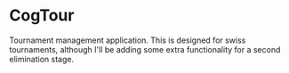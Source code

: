 # CogTour
Tournament management application. This is designed for swiss tournaments, although I'll be adding some extra functionality for a second elimination stage.
